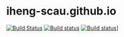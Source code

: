 # iheng-scau.github.io
[![Build Status](https://travis-ci.org/iheng-scau/iheng-scau.github.io.svg?branch=master)](https://travis-ci.org/iheng-scau/iheng-scau.github.io)
[![Build status](https://ci.appveyor.com/api/projects/status/sq6i1m9yls8ottwu?svg=true)](https://ci.appveyor.com/project/iheng-scau/iheng-scau-github-io)
[![Build status](https://iheng.visualstudio.com/iheng-scau.github.io/_apis/build/status/iheng-scau.github.io-CI?branch=master)](https://iheng.visualstudio.com/iheng-scau.github.io/_apis/build/status/iheng-scau.github.io-CI?branch=master)]
